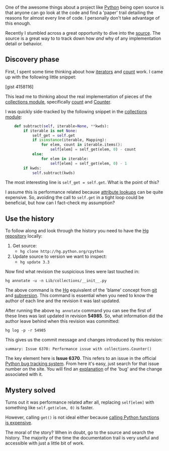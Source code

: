 One of the awesome things about a project like [Python](http://python.org) being
open source is that anyone can go look at the code and find a 'paper' trail
detailing the reasons for almost every line of code. I personally don't take
advantage of this enough.

Recently I stumbled across a great opportunity to dive into the
[source](http://hg.python.org/cpython). The source is a great way to to track
down how *and* why of any implementation detail or behavior.

## Discovery phase

First, I spent some time thinking about how
[iterators](http://docs.python.org/2/library/stdtypes.html#iterator-types) and
[count](http://docs.python.org/2/library/itertools.html#itertools.count) work.
I came up with the following little snippet:

[gist 4158116]

This lead me to thinking about the real implementation of pieces of the
[collections module](http://docs.python.org/3.3/library/collections.html),
specifically
[count](http://docs.python.org/2/library/itertools.html#itertools.count) and
[Counter](http://docs.python.org/3.3/library/collections.html#counter-objects).

I was quickly side-tracked by the following snippet in the
[collections module](http://hg.python.org/cpython/file/29627bd5b333/Lib/collections.py#l532):


```python
    def subtract(self, iterable=None, **kwds):
        if iterable is not None:
            self_get = self.get
            if isinstance(iterable, Mapping):
                for elem, count in iterable.items():
                    self[elem] = self_get(elem, 0) - count
            else:
                for elem in iterable:
                    self[elem] = self_get(elem, 0) - 1
        if kwds:
            self.subtract(kwds)
```

The most interesting line is `self_get = self.get`. What is the point of this?

I assume this is performance related because
[attribute lookups](http://www.cafepy.com/article/python_attributes_and_methods/python_attributes_and_methods.html#simple-attribute-access-example) can be quite
expensive. So, avoiding the call to `self.get` in a tight loop could be
beneficial, but how can I fact-check my assumption?

## Use the history

To follow along and look through the history you need to have the
[Hg repository](http://mercurial.selenic.com/) locally:

1. Get source:
    - `hg clone http://hg.python.org/cpython`
2. Update source to version we want to inspect:
    - `hg update 3.3`

Now find what revision the suspicious lines were last touched in:

`hg annotate -u -n Lib/collections/__init__.py`

The above command is the [Hg](http://mercurial.selenic.com/) equivalent of the
'blame' concept from [git](http://git-scm.com/)
and [subversion](http://subversion.apache.org/). This command is essential
when you need to know the author of each line and the revision it was last
updated.

After running the above `hg annotate` command you can see the first of these
lines was last updated in revision **54985**. So, what information did the
author leave behind when this revision was committed:

`hg log -p -r 54985`

This gives us the commit message and changes introduced by this revision:

    summary: Issue 6370: Performance issue with collections.Counter()

The key element here is **Issue 6370**. This refers to an issue in the official
[Python bug tracking system](http://bugs.python.org). From here it's easy,
just search for that issue number on the site. You will find an
[explanation](http://bugs.python.org/issue6370) of the 'bug' and the change
associated with it.

## Mystery solved

Turns out it was performance related after all, replacing `self[elem]` with
something like `self.get(elem, 0)` is faster.

However, calling `get()` is not ideal either because
[calling Python functions is expensive](http://www.doughellmann.com/articles/misc/dict-performance/index.html).

The moral of the story? When in doubt, go to the source and search the
history. The majority of the time the documentation trail is very useful and
accessible with just a little bit of work.
